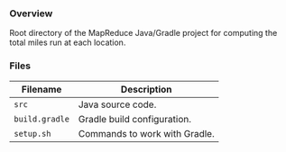 ### Overview

Root directory of the MapReduce Java/Gradle project for computing the total miles run at each location.

### Files

| Filename            | Description                                                                             |
|---------------------|-----------------------------------------------------------------------------------------|
| `src`               | Java source code.                                                                       |
| `build.gradle`      | Gradle build configuration.                                                             |
| `setup.sh`          | Commands to work with Gradle.                                                           |